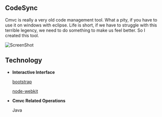 ## CodeSync

Cmvc is really a very old code management tool. What a pity, if you have to use it on windows with eclipse. Life is short, if we have to struggle with this terrible legency, we need to do something to make us feel better. So I created this tool.

![ScreenShot](https://raw.github.com/lnx/codesync/master/demo/demo.png)

## Technology

* **Interactive Interface**
	
	[bootstrap](http://getbootstrap.com/)

	[node-webkit](https://github.com/rogerwang/node-webkit)

* **Cmvc Related Operations**

	Java
